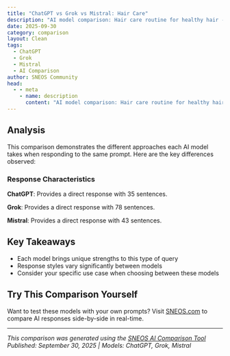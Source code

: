 ```yaml
---
title: "ChatGPT vs Grok vs Mistral: Hair Care"
description: "AI model comparison: Hair care routine for healthy hair - stop damage and promote growth..."
date: 2025-09-30
category: comparison
layout: Clean
tags:
  - ChatGPT
  - Grok
  - Mistral
  - AI Comparison
author: SNEOS Community
head:
  - - meta
    - name: description
      content: "AI model comparison: Hair care routine for healthy hair - stop damage and promote growth..."
---
```


<ChatComparison
  title="ChatGPT vs Grok vs Mistral: Hair Care"
  prompt="Hair care routine for healthy hair - stop damage and promote growth"
  :responses='{
    "ChatGPT": "Certainly! Here\u0027s an effective hair care routine to stop damage and promote healthy hair growth:\n\n### 1. **Gentle Cleansing**\n- Use a mild, sulfate-free shampoo suited for your hair type to avoid stripping natural oils.\n- Avoid washing hair with hot water; use lukewarm or cool water instead.\n- Wash your hair 2-3 times a week to prevent over-washing and dryness.\n\n### 2. **Conditioning**\n- Always condition your hair after shampooing to maintain moisture.\n- Use a deep conditioning treatment or hair mask once a week to repair damage.\n- Focus conditioner on the ends of your hair, which are more prone to dryness.\n\n### 3. **Scalp Care**\n- Massage your scalp gently for 5-10 minutes daily to stimulate blood circulation and encourage hair growth.\n- Use natural oils like coconut oil, castor oil, or argan oil for scalp massages.\n- Keep your scalp clean to prevent dandruff and buildup.\n\n### 4. **Avoid Heat and Chemical Damage**\n- Limit the use of heat styling tools such as hair dryers, straighteners, and curling irons.\n- If using heat, always apply a heat protectant spray.\n- Avoid harsh chemical treatments like frequent coloring, bleaching, or perming.\n\n### 5. **Protect Your Hair**\n- Avoid tight hairstyles that pull on your hair and cause breakage.\n- Use a wide-tooth comb to detangle wet hair gently.\n- Sleep on a silk or satin pillowcase to reduce friction.\n- Protect your hair from sun damage by wearing hats or using hair products with UV protection.\n\n### 6. **Healthy Diet and Hydration**\n- Eat a balanced diet rich in vitamins and minerals (Vitamin A, C, D, E, Biotin, Iron, Zinc).\n- Drink plenty of water to keep your hair hydrated from the inside out.\n\n### 7. **Regular Trims**\n- Trim your hair every 6-8 weeks to get rid of split ends and prevent further damage.\n\n### 8. **Avoid Stress**\n- Practice stress-reducing activities like yoga, meditation, or exercise to prevent hair loss caused by stress.\n\n---\n\n**Additional Tips:**\n- Use natural hair masks (e.g., avocado, honey, yogurt) to nourish hair.\n- Avoid brushing wet hair as it is more prone to breakage.\n- Use leave-in conditioners or serums to help protect and nourish hair throughout the day.\n\nBy following this routine consistently, you can minimize hair damage and support healthy hair growth.",
    "Grok": "Creating a hair care routine for healthy hair involves a combination of proper cleansing, conditioning, protection, and nourishment while avoiding habits and practices that cause damage. Below is a comprehensive guide to help stop hair damage and promote hair growth:\n\n---\n\n### **1. Understand Your Hair Type**\n- Identify whether your hair is straight, wavy, curly, or coily, and whether it\u2019s fine, medium, or thick.\n- Determine if your scalp is oily, dry, or balanced to tailor products and routines accordingly.\n- Address specific concerns like dandruff, hair loss, or damage from heat/chemicals.\n\n---\n\n### **2. Daily/Weekly Hair Care Routine**\n\n#### **Step 1: Gentle Cleansing (2-3 times a week)**\n- **Use a Sulfate-Free Shampoo**: Harsh sulfates can strip natural oils from your scalp and hair, leading to dryness and breakage. Opt for a mild, sulfate-free shampoo suited to your hair type.\n- **Avoid Overwashing**: Washing too often can dry out your hair. If you have an oily scalp, use a dry shampoo between washes to refresh your hair without stripping oils.\n- **Wash with Lukewarm Water**: Hot water can weaken hair and cause frizz. Use lukewarm water to open cuticles during washing and cool water to seal them after conditioning.\n\n#### **Step 2: Condition Regularly (Every time you shampoo)**\n- **Apply Conditioner**: Use a conditioner suitable for your hair type to hydrate and detangle. Focus on the mid-lengths to ends, avoiding the scalp if you have oily hair.\n- **Deep Condition Weekly**: Use a deep conditioning mask or treatment once a week to repair damage, restore moisture, and strengthen hair. Look for ingredients like keratin, argan oil, or shea butter.\n- **Rinse Thoroughly**: Leftover product can weigh hair down or cause buildup.\n\n#### **Step 3: Oil Your Scalp (1-2 times a week)**\n- **Scalp Massage with Oil**: Use natural oils like coconut oil, castor oil, argan oil, or jojoba oil to nourish your scalp and stimulate blood flow, which can promote hair growth. Warm the oil slightly and massage it into your scalp for 5-10 minutes.\n- **Leave-in Time**: Leave the oil in for 1-2 hours or overnight before washing it out with a gentle shampoo.\n- **Avoid Over-Oiling**: Excessive oil can clog pores and attract dirt, so use moderation.\n\n#### **Step 4: Protect While Styling**\n- **Minimize Heat Styling**: Avoid or limit the use of blow dryers, straighteners, and curling irons. If you must use heat, always apply a heat protectant spray or serum.\n- **Air Dry When Possible**: Let your hair dry naturally instead of using heat tools.\n- **Avoid Tight Hairstyles**: Tight ponytails, braids, or buns can cause traction alopecia (hair loss due to pulling). Opt for loose hairstyles and use scrunchies instead of tight elastic bands.\n\n#### **Step 5: Trim Regularly (Every 6-8 weeks)**\n- Get regular trims to remove split ends, which can travel up the hair shaft and cause further breakage if left untreated. Trimming doesn\u2019t directly promote growth, but it keeps hair healthy and prevents damage.\n\n#### **Step 6: Use Leave-In Products**\n- **Leave-In Conditioner or Serum**: After washing, apply a lightweight leave-in conditioner or anti-frizz serum to protect hair from environmental damage and lock in moisture.\n- **Scalp Treatments**: If you\u2019re experiencing hair loss or thinning, consider using a scalp treatment with minoxidil (consult a dermatologist) or natural ingredients like rosemary oil, which studies suggest can support hair growth.\n\n---\n\n### **3. Healthy Habits for Hair Growth**\n#### **Diet and Nutrition**\n- **Eat a Balanced Diet**: Hair growth depends on nutrients like protein, iron, zinc, biotin, and vitamins A, C, D, and E. Include foods like eggs, nuts, seeds, fish, leafy greens, avocados, and sweet potatoes.\n- **Stay Hydrated**: Drink plenty of water (8-10 glasses daily) to keep your scalp and hair hydrated.\n- **Supplements (if needed)**: Consider biotin, collagen, or multivitamin supplements after consulting with a healthcare provider if your diet lacks essential nutrients.\n\n#### **Stress Management**\n- Stress can lead to hair loss (telogen effluvium). Practice stress-relief techniques like yoga, meditation, or regular exercise to maintain overall health.\n- Get 7-9 hours of sleep nightly, as hair growth happens during the restorative sleep cycle.\n\n#### **Avoid Damaging Practices**\n- **Limit Chemical Treatments**: Minimize the use of harsh dyes, bleaches, perms, or relaxers. If you must use them, ensure they\u2019re done by a professional and follow with intensive conditioning.\n- **Don\u2019t Over-Brush**: Brushing wet hair or over-brushing can cause breakage. Use a wide-tooth comb to detangle wet hair gently, starting from the ends.\n- **Protect Hair from Environmental Damage**: Wear a hat or scarf to shield hair from sun exposure, pollution, and harsh weather. Use swim caps in chlorinated water and rinse hair immediately after swimming.\n\n---\n\n### **4. Natural Remedies for Hair Growth and Damage Repair**\n- **Aloe Vera**: Apply fresh aloe vera gel to your scalp to soothe irritation and hydrate hair. It also contains enzymes that may promote growth.\n- **Rice Water Rinse**: Soak rice in water for 30 minutes, then strain and use the water as a rinse after shampooing. It\u2019s rich in amino acids and vitamins that strengthen hair.\n- **Onion Juice**: Apply onion juice to the scalp (rich in sulfur) to stimulate hair follicles. Rinse after 15-30 minutes to avoid odor.\n- **Egg Mask**: Mix 1-2 eggs with olive oil and apply as a mask for 20 minutes before rinsing. Eggs are rich in protein to repair and strengthen hair.\n- **Fenugreek Seeds**: Soak fenugreek seeds overnight, grind into a paste, and apply to the scalp for 30 minutes to nourish hair follicles and reduce hair fall.\n\n---\n\n### **5. Address Underlying Issues**\n- **Scalp Health**: Treat dandruff, psoriasis, or fungal infections with medicated shampoos (like ketoconazole) or consult a dermatologist.\n- **Medical Conditions**: Hair loss can be caused by hormonal imbalances (e.g., PCOS, thyroid issues), anemia, or deficiencies. Get a blood test to rule out underlying conditions.\n- **Medications**: If you\u2019re on medications that cause hair loss, discuss alternatives with your doctor.\n\n---\n\n### **6. Be Patient and Consistent**\n- Hair grows about 0.5 inches (1.25 cm) per month on average. Visible growth and repair take time\u2014stick to your routine for at least 3-6 months to notice results.\n- Avoid falling for quick-fix products or miracle cures; focus on long-term hair health.\n\n---\n\n### **Sample Weekly Hair Care Routine**\n- **Day 1**: Oil scalp overnight, shampoo, condition, apply leave-in conditioner.\n- **Day 3**: Shampoo, condition, use a deep conditioning mask.\n- **Day 5**: Light scalp massage with oil or scalp serum, rinse or leave in as needed.\n- **Daily**: Protect hair from heat, use satin/silk pillowcases to avoid breakage, and eat a nutrient-rich diet.\n\n---\n\n### **Products to Look For**\n- **Shampoo**: Sulfate-free, with ingredients like biotin, caffeine, or niacinamide for growth.\n- **Conditioner**: Contains keratin, argan oil, or shea butter for hydration.\n- **Oils**: Coconut, castor, or rosemary oil for scalp health.\n- **Serums**: With peptides or minoxidil for hair growth (if prescribed).\n- **Avoid**: Products with alcohol, parabens, and silicones, as they can dry out or weigh down hair.\n\n---\n\nBy following this routine, minimizing damage, and nourishing your hair from the inside out, you can achieve stronger, healthier hair and promote consistent growth. If you notice persistent hair fall or scalp issues, consult a dermatologist or trichologist for personalized advice.",
    "Mistral": "Achieving healthy hair and promoting growth involves a combination of good hair care practices, a balanced diet, and the right products. Here\u0027s a comprehensive hair care routine to help you stop damage and promote growth:\n\n### 1. **Cleansing**\n- **Shampoo**: Use a gentle, sulfate-free shampoo to avoid stripping your hair of its natural oils. Wash your hair 2-3 times a week, depending on your hair type and scalp condition.\n- **Conditioner**: Always follow up with a conditioner to replenish moisture and protect your hair. Focus on the mid-lengths and ends, avoiding the roots to prevent greasiness.\n\n### 2. **Deep Conditioning**\n- **Hair Masks**: Use a deep conditioning hair mask once a week to provide extra hydration and nourishment. Leave it on for 10-20 minutes before rinsing.\n- **Hot Oil Treatments**: Apply warm oil (coconut, olive, or argan oil) to your hair and scalp, leave it on for 30 minutes, and then wash it out. This helps to moisturize and strengthen your hair.\n\n### 3. **Scalp Care**\n- **Scalp Massage**: Regularly massage your scalp to stimulate blood flow, which can promote hair growth. Use your fingertips to gently massage in circular motions.\n- **Scalp Exfoliation**: Use a scalp exfoliant or a DIY mixture (e.g., sugar and olive oil) to remove buildup and promote a healthy scalp environment.\n\n### 4. **Styling and Heat Protection**\n- **Heat Protectant**: Always use a heat protectant spray or cream before using heat styling tools like blow dryers, curling irons, or straighteners.\n- **Air Dry**: Whenever possible, let your hair air dry to minimize heat damage.\n- **Gentle Styling**: Avoid tight hairstyles that can cause breakage. Opt for loose braids, buns, or ponytails.\n\n### 5. **Trimming**\n- **Regular Trims**: Get regular trims (every 6-8 weeks) to remove split ends and prevent further damage. This helps maintain the overall health of your hair.\n\n### 6. **Nutrition**\n- **Balanced Diet**: Eat a diet rich in proteins, vitamins, and minerals. Foods like eggs, fish, nuts, seeds, leafy greens, and fruits are beneficial for hair health.\n- **Supplements**: Consider taking hair-specific supplements that contain biotin, vitamin D, iron, and omega-3 fatty acids.\n\n### 7. **Hydration**\n- **Water Intake**: Drink plenty of water to keep your hair hydrated from within.\n\n### 8. **Avoid Chemical Treatments**\n- **Minimize Chemicals**: Limit the use of chemical treatments like bleaching, coloring, and perming, as they can damage your hair.\n\n### 9. **Protective Styling**\n- **Protective Hairstyles**: Use protective hairstyles like braids, twists, or buns to minimize manipulation and reduce breakage.\n- **Satin/Silk Pillowcases**: Use satin or silk pillowcases to reduce friction and prevent breakage while you sleep.\n\n### 10. **Avoid Environmental Damage**\n- **Sun Protection**: Use a hair sunscreen or wear a hat to protect your hair from UV damage.\n- **Pollution Protection**: Use products that offer protection against environmental pollutants.\n\n### 11. **Consult a Professional**\n- **Hair Specialist**: If you\u0027re experiencing significant hair loss or damage, consult a dermatologist or trichologist for personalized advice and treatment options.\n\nBy following this routine, you can help stop damage and promote healthy hair growth. Consistency is key, so make sure to stick with these practices for the best results."
  }'
  published-date="22:46"
/>

## Analysis

This comparison demonstrates the different approaches each AI model takes when responding to the same prompt. Here are the key differences observed:

### Response Characteristics

**ChatGPT**: Provides a direct response with 35 sentences. 

**Grok**: Provides a direct response with 78 sentences. 

**Mistral**: Provides a direct response with 43 sentences. 

## Key Takeaways

- Each model brings unique strengths to this type of query
- Response styles vary significantly between models
- Consider your specific use case when choosing between these models

## Try This Comparison Yourself

Want to test these models with your own prompts? Visit [SNEOS.com](https://sneos.com) to compare AI responses side-by-side in real-time.

---

*This comparison was generated using the [SNEOS AI Comparison Tool](https://sneos.com)*
*Published: September 30, 2025 | Models: ChatGPT, Grok, Mistral*
